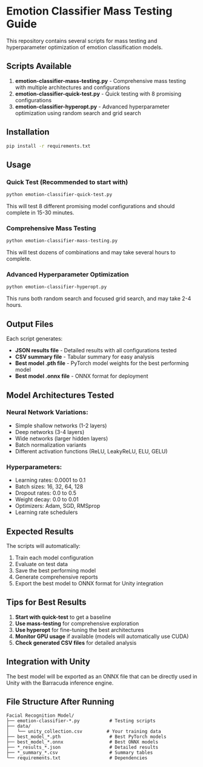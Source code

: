 # Emotion Classifier Mass Testing Guide

This repository contains several scripts for mass testing and hyperparameter optimization of emotion classification models.

## Scripts Available

1. **emotion-classifier-mass-testing.py** - Comprehensive mass testing with multiple architectures and configurations
2. **emotion-classifier-quick-test.py** - Quick testing with 8 promising configurations
3. **emotion-classifier-hyperopt.py** - Advanced hyperparameter optimization using random search and grid search

## Installation

```bash
pip install -r requirements.txt
```

## Usage

### Quick Test (Recommended to start with)
```bash
python emotion-classifier-quick-test.py
```

This will test 8 different promising model configurations and should complete in 15-30 minutes.

### Comprehensive Mass Testing
```bash
python emotion-classifier-mass-testing.py
```

This will test dozens of combinations and may take several hours to complete.

### Advanced Hyperparameter Optimization
```bash
python emotion-classifier-hyperopt.py
```

This runs both random search and focused grid search, and may take 2-4 hours.

## Output Files

Each script generates:
- **JSON results file** - Detailed results with all configurations tested
- **CSV summary file** - Tabular summary for easy analysis
- **Best model .pth file** - PyTorch model weights for the best performing model
- **Best model .onnx file** - ONNX format for deployment

## Model Architectures Tested

### Neural Network Variations:
- Simple shallow networks (1-2 layers)
- Deep networks (3-4 layers)
- Wide networks (larger hidden layers)
- Batch normalization variants
- Different activation functions (ReLU, LeakyReLU, ELU, GELU)

### Hyperparameters:
- Learning rates: 0.0001 to 0.1
- Batch sizes: 16, 32, 64, 128
- Dropout rates: 0.0 to 0.5
- Weight decay: 0.0 to 0.01
- Optimizers: Adam, SGD, RMSprop
- Learning rate schedulers

## Expected Results

The scripts will automatically:
1. Train each model configuration
2. Evaluate on test data
3. Save the best performing model
4. Generate comprehensive reports
5. Export the best model to ONNX format for Unity integration

## Tips for Best Results

1. **Start with quick-test** to get a baseline
2. **Use mass-testing** for comprehensive exploration
3. **Use hyperopt** for fine-tuning the best architectures
4. **Monitor GPU usage** if available (models will automatically use CUDA)
5. **Check generated CSV files** for detailed analysis

## Integration with Unity

The best model will be exported as an ONNX file that can be directly used in Unity with the Barracuda inference engine.

## File Structure After Running

```
Facial Recognition Model/
├── emotion-classifier-*.py           # Testing scripts
├── data/
│   └── unity_collection.csv         # Your training data
├── best_model_*.pth                  # Best PyTorch models
├── best_model_*.onnx                 # Best ONNX models
├── *_results_*.json                  # Detailed results
├── *_summary_*.csv                   # Summary tables
└── requirements.txt                  # Dependencies
```
